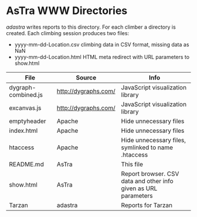 AsTra WWW Directories
=================

_adastra_ writes reports to this directory. For each climber a
directory is created. Each climbing session produces two files:

-  yyyy-mm-dd-Location.csv climbing data in CSV format, missing data as NaN
-  yyyy-mm-dd-Location.html HTML meta redirect with URL parameters to show.html
  

 File | Source | Info
 ---- | -------| -----
 dygraph-combined.js | http://dygraphs.com/ | JavaScript visualization library
 excanvas.js | http://dygraphs.com/ | JavaScript visualization library
 emptyheader | Apache | Hide unnecessary files
 index.html | Apache | Hide unnecessary files
 htaccess | Apache | Hide unnecessary files, symlinked to name .htaccess
 README.md | AsTra | This file
 show.html | AsTra | Report browser. CSV data and other info given as URL parameters  
 Tarzan | adastra | Reports for Tarzan


